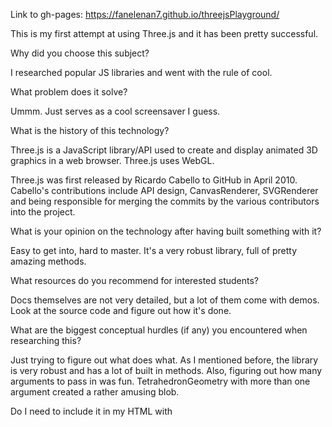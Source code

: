 Link to gh-pages: https://fanelenan7.github.io/threejsPlayground/

This is my first attempt at using Three.js and it has been pretty successful.


Why did you choose this subject?

I researched popular JS libraries and went with the rule of cool.


What problem does it solve?

Ummm. Just serves as a cool screensaver I guess.


What is the history of this technology?

Three.js is a JavaScript library/API used to create and display animated 3D graphics in a web browser.
Three.js uses WebGL.

Three.js was first released by Ricardo Cabello to GitHub in April 2010. Cabello's contributions include API design, CanvasRenderer, SVGRenderer and being responsible for merging the commits by the various contributors into the project.


What is your opinion on the technology after having built something with it?

Easy to get into, hard to master. It's a very robust library, full of pretty amazing methods.


What resources do you recommend for interested students?

Docs themselves are not very detailed, but a lot of them come with demos. Look at the source code and figure out how it's done.


What are the biggest conceptual hurdles (if any) you encountered when researching this?

Just trying to figure out what does what. As I mentioned before, the library is very robust and has a lot of built in methods. Also, figuring out how many arguments to pass in was fun. TetrahedronGeometry with more than one argument created a rather amusing blob.


Do I need to include it in my HTML with <script> tags?

You could. I just prefer to have a separate js file.


Can I deploy it to Heroku?
I guess? I see no reason why not. This version is deployed to GitHub pages.

Overall it was a very interesting experiment.
